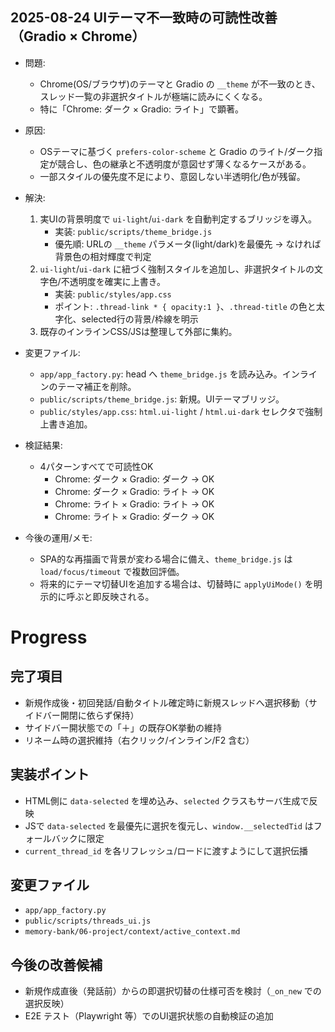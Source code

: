 ## 2025-08-24 UIテーマ不一致時の可読性改善（Gradio × Chrome）

- 問題:
  - Chrome(OS/ブラウザ)のテーマと Gradio の `__theme` が不一致のとき、スレッド一覧の非選択タイトルが極端に読みにくくなる。
  - 特に「Chrome: ダーク × Gradio: ライト」で顕著。

- 原因:
  - OSテーマに基づく `prefers-color-scheme` と Gradio のライト/ダーク指定が競合し、色の継承と不透明度が意図せず薄くなるケースがある。
  - 一部スタイルの優先度不足により、意図しない半透明化/色が残留。

- 解決:
  1) 実UIの背景明度で `ui-light`/`ui-dark` を自動判定するブリッジを導入。
     - 実装: `public/scripts/theme_bridge.js`
     - 優先順: URLの `__theme` パラメータ(light/dark)を最優先 → なければ背景色の相対輝度で判定
  2) `ui-light`/`ui-dark` に紐づく強制スタイルを追加し、非選択タイトルの文字色/不透明度を確実に上書き。
     - 実装: `public/styles/app.css`
     - ポイント: `.thread-link * { opacity:1 }`、`.thread-title` の色と太字化、selected行の背景/枠線を明示
  3) 既存のインラインCSS/JSは整理して外部に集約。

- 変更ファイル:
  - `app/app_factory.py`: head へ `theme_bridge.js` を読み込み。インラインのテーマ補正を削除。
  - `public/scripts/theme_bridge.js`: 新規。UIテーマブリッジ。
  - `public/styles/app.css`: `html.ui-light` / `html.ui-dark` セレクタで強制上書き追加。

- 検証結果:
  - 4パターンすべてで可読性OK
    - Chrome: ダーク × Gradio: ダーク → OK
    - Chrome: ダーク × Gradio: ライト → OK
    - Chrome: ライト × Gradio: ライト → OK
    - Chrome: ライト × Gradio: ダーク → OK

- 今後の運用/メモ:
  - SPA的な再描画で背景が変わる場合に備え、`theme_bridge.js` は `load/focus/timeout` で複数回評価。
  - 将来的にテーマ切替UIを追加する場合は、切替時に `applyUiMode()` を明示的に呼ぶと即反映される。

# Progress

## 完了項目
- 新規作成後・初回発話/自動タイトル確定時に新規スレッドへ選択移動（サイドバー開閉に依らず保持）
- サイドバー開状態での「＋」の既存OK挙動の維持
- リネーム時の選択維持（右クリック/インライン/F2 含む）

## 実装ポイント
- HTML側に `data-selected` を埋め込み、`selected` クラスもサーバ生成で反映
- JSで `data-selected` を最優先に選択を復元し、`window.__selectedTid` はフォールバックに限定
- `current_thread_id` を各リフレッシュ/ロードに渡すようにして選択伝播

## 変更ファイル
- `app/app_factory.py`
- `public/scripts/threads_ui.js`
- `memory-bank/06-project/context/active_context.md`

## 今後の改善候補
- 新規作成直後（発話前）からの即選択切替の仕様可否を検討（`_on_new` での選択反映）
- E2E テスト（Playwright 等）でのUI選択状態の自動検証の追加
